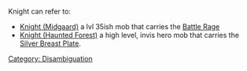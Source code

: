 Knight can refer to:

-   [Knight (Midgaard)](Knight_(Midgaard) "wikilink") a lvl 35ish mob
    that carries the [Battle Rage](Battle_Rage "wikilink")
-   [Knight (Haunted Forest)](Knight_(Haunted_Forest) "wikilink") a high
    level, invis hero mob that carries the [Silver Breast
    Plate](Silver_Breast_Plate "wikilink").

[Category: Disambiguation](Category:_Disambiguation "wikilink")
